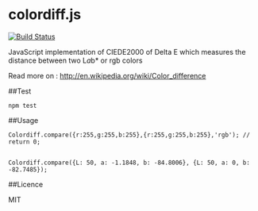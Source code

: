 colordiff.js
============

[![Build Status](https://travis-ci.org/markni/colordiff.js.svg?branch=master)](https://travis-ci.org/markni/colordiff.js)

JavaScript implementation of CIEDE2000 of Delta E which measures the distance between two L*a*b* or rgb colors

Read more on : http://en.wikipedia.org/wiki/Color_difference

##Test

    npm test
    
##Usage

    Colordiff.compare({r:255,g:255,b:255},{r:255,g:255,b:255},'rgb'); // return 0;


    Colordiff.compare({L: 50, a: -1.1848, b: -84.8006}, {L: 50, a: 0, b: -82.7485});
    
    
##Licence
    
MIT
